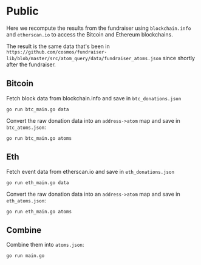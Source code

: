 # Public

Here we recompute the results from the fundraiser using `blockchain.info` and
`etherscan.io` to access the Bitcoin and Ethereum blockchains.

The result is the same data that's been in
`https://github.com/cosmos/fundraiser-lib/blob/master/src/atom_query/data/fundraiser_atoms.json`
since shortly after the fundraiser.

## Bitcoin

Fetch block data from blockchain.info and save in `btc_donations.json`

```
go run btc_main.go data
```

Convert the raw donation data into an `address->atom` map and save in
`btc_atoms.json`:

```
go run btc_main.go atoms
```

## Eth


Fetch event data from etherscan.io and save in `eth_donations.json`

```
go run eth_main.go data
```

Convert the raw donation data into an `address->atom` map and save in
`eth_atoms.json`:

```
go run eth_main.go atoms
```

## Combine

Combine them into `atoms.json`:

```
go run main.go
```
